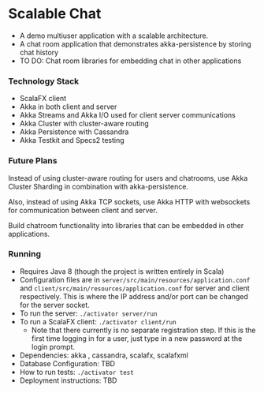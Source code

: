 # Scalable Chat #

* A demo multiuser application with a scalable architecture.
* A chat room application that demonstrates akka-persistence by storing chat history
* TO DO: Chat room libraries for embedding chat in other applications

### Technology Stack ###

* ScalaFX client
* Akka in both client and server
* Akka Streams and Akka I/O used for client server communications
* Akka Cluster with cluster-aware routing
* Akka Persistence with Cassandra
* Akka Testkit and Specs2 testing

### Future Plans ###
Instead of using cluster-aware routing for users and chatrooms,
use Akka Cluster Sharding in combination with akka-persistence.

Also, instead of using Akka TCP sockets, use Akka HTTP with websockets for
communication between client and server.

Build chatroom functionality into libraries that can be embedded in other applications.

### Running ###

* Requires Java 8 (though the project is written entirely in Scala)
* Configuration files are in `server/src/main/resources/application.conf` and `client/src/main/resources/application.conf` for server and client respectively.
  This is where the IP address and/or port can be changed for the server socket.
* To run the server:  `./activator server/run`
* To run a ScalaFX client:  `./activator client/run`
    * Note that there currently is no separate registration step. If this is the first time logging in for a user, just type in a new password at the login prompt.
* Dependencies: akka , cassandra, scalafx, scalafxml
* Database Configuration: TBD
* How to run tests: `./activator test`
* Deployment instructions: TBD
